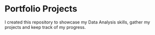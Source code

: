# Portfolio Projects

I created this repository to showcase my Data Analysis skills, gather my projects and keep track of my progress.
